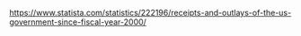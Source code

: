 https://www.statista.com/statistics/222196/receipts-and-outlays-of-the-us-government-since-fiscal-year-2000/
